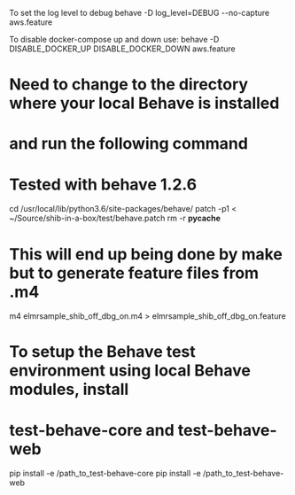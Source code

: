 To set the log level to debug
behave -D log_level=DEBUG --no-capture aws.feature

To disable docker-compose up and down use: 
behave -D DISABLE_DOCKER_UP DISABLE_DOCKER_DOWN aws.feature

# Need to change to the directory where your local Behave is installed 
# and run the following command
# Tested with behave 1.2.6
cd /usr/local/lib/python3.6/site-packages/behave/
patch -p1 < ~/Source/shib-in-a-box/test/behave.patch
rm -r __pycache__

# This will end up being done by make but to generate feature files from .m4
m4 elmrsample_shib_off_dbg_on.m4 > elmrsample_shib_off_dbg_on.feature

# To setup the Behave test environment using local Behave modules, install 
# test-behave-core and test-behave-web
pip install -e /path_to_test-behave-core 
pip install -e /path_to_test-behave-web
